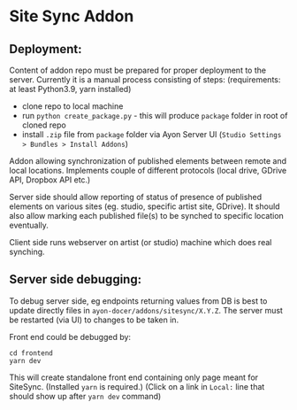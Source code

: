 Site Sync Addon
===============

Deployment:
----------
Content of addon repo must be prepared for proper deployment to the server.
Currently it is a manual process consisting of steps: (requirements: at least Python3.9, yarn installed)
- clone repo to local machine
- run `python create_package.py` - this will produce `package` folder in root of cloned repo
- install `.zip` file from `package` folder via Ayon Server UI (`Studio Settings > Bundles > Install Addons`)

Addon allowing synchronization of published elements between remote and local locations.
Implements couple of different protocols (local drive, GDrive API, Dropbox API etc.)

Server side should allow reporting of status of presence of published elements on 
various sites (eg. studio, specific artist site, GDrive). It should also allow
marking each published file(s) to be synched to specific location eventually.

Client side runs webserver on artist (or studio) machine which does real synching.

Server side debugging:
---------------------
To debug server side, eg endpoints returning values from DB is best to update directly files in `ayon-docer/addons/sitesync/X.Y.Z`.
The server must be restarted (via UI) to changes to be taken in.

Front end could be debugged by:
```
cd frontend
yarn dev
```

This will create standalone front end containing only page meant for SiteSync. (Installed `yarn` is required.)
(Click on a link in `Local:` line that should show up after `yarn dev` command)